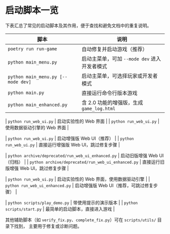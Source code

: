 # 启动脚本一览

下表汇总了常见的启动脚本及其作用，便于查找和避免文档中的重复说明。

| 脚本 | 说明 |
| ---- | ---- |
| `poetry run run-game` | 自动修复并启动游戏（推荐） |
| `python main_menu.py` | 启动主菜单，可加 `--mode dev` 进入开发者模式 |
| `python main_menu.py [--mode dev]` | 启动主菜单，可选择玩家或开发者模式 |
| `python main.py` | 直接运行命令行版本游戏 |
| `python main_enhanced.py` | 含 2.0 功能的增强版，生成 `game_log.html` |

| `python run_web_ui.py` | 启动实验性的 Web 界面 |
| `python run_web_ui.py` | 使用数据驱动引擎的 Web 界面 |

| `python run_web_ui.py` | 启动增强版 Web UI（推荐） |
| `python run_web_ui.py` | 直接运行增强版 Web UI，跳过修复步骤 |

| `python archive/deprecated/run_web_ui_enhanced.py` | 启动旧版增强 Web UI（归档） |
| `python archive/deprecated/run_web_ui_enhanced.py` | 直接运行旧版增强 Web UI，跳过修复步骤 |


| `python run_web_ui.py` | 启动实验性的 Web 界面，使用数据驱动引擎 |
| `python run_web_ui_enhanced.py` | 启动增强版 Web UI（推荐，可跳过修复步骤） |

| `python scripts/play_demo.py` | 带使用提示的演示版本 |
| `python scripts/start.py` | 最简单的启动脚本，直接进入游戏 |

其他辅助脚本（如 `verify_fix.py`、`complete_fix.py`）可在 `scripts/utils/` 目录下找到，
主要用于修复或诊断问题。
